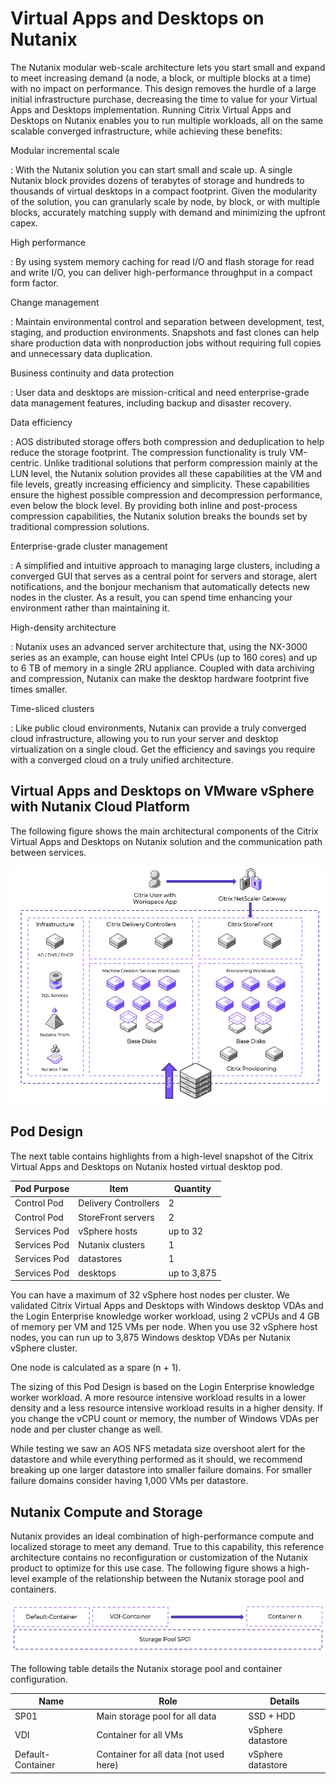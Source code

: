 # Virtual Apps and Desktops on Nutanix

The Nutanix modular web-scale architecture lets you start small and expand to meet increasing demand (a node, a block, or multiple blocks at a time) with no impact on performance. This design removes the hurdle of a large initial infrastructure purchase, decreasing the time to value for your Virtual Apps and Desktops implementation. Running Citrix Virtual Apps and Desktops on Nutanix enables you to run multiple workloads, all on the same scalable converged infrastructure, while achieving these benefits:

Modular incremental scale

: With the Nutanix solution you can start small and scale up. A single Nutanix block provides dozens of terabytes of storage and hundreds to thousands of virtual desktops in a compact footprint. Given the modularity of the solution, you can granularly scale by node, by block, or with multiple blocks, accurately matching supply with demand and minimizing the upfront capex.

High performance

: By using system memory caching for read I/O and flash storage for read and write I/O, you can deliver high-performance throughput in a compact form factor. 

Change management

: Maintain environmental control and separation between development, test, staging, and production environments. Snapshots and fast clones can help share production data with nonproduction jobs without requiring full copies and unnecessary data duplication.

Business continuity and data protection

: User data and desktops are mission-critical and need enterprise-grade data management features, including backup and disaster recovery. 

Data efficiency

: AOS distributed storage offers both compression and deduplication to help reduce the storage footprint. The compression functionality is truly VM-centric. Unlike traditional solutions that perform compression mainly at the LUN level, the Nutanix solution provides all these capabilities at the VM and file levels, greatly increasing efficiency and simplicity. These capabilities ensure the highest possible compression and decompression performance, even below the block level. By providing both inline and post-process compression capabilities, the Nutanix solution breaks the bounds set by traditional compression solutions.

Enterprise-grade cluster management

: A simplified and intuitive approach to managing large clusters, including a converged GUI that serves as a central point for servers and storage, alert notifications, and the bonjour mechanism that automatically detects new nodes in the cluster. As a result, you can spend time enhancing your environment rather than maintaining it.

High-density architecture

: Nutanix uses an advanced server architecture that, using the NX-3000 series as an example, can house eight Intel CPUs (up to 160 cores) and up to 6 TB of memory in a single 2RU appliance. Coupled with data archiving and compression, Nutanix can make the desktop hardware footprint five times smaller.

Time-sliced clusters

: Like public cloud environments, Nutanix can provide a truly converged cloud infrastructure, allowing you to run your server and desktop virtualization on a single cloud. Get the efficiency and savings you require with a converged cloud on a truly unified architecture.

## Virtual Apps and Desktops on VMware vSphere with Nutanix Cloud Platform
The following figure shows the main architectural components of the Citrix Virtual Apps and Desktops on Nutanix solution and the communication path between services. 
 
![Overview of CVAD](../images/RA-2022-Citrix_Virtual_Apps_and_Desktops_Windows_Desktops_on_vSphere_image02.png "Overview of CVAD")

## Pod Design
The next table contains highlights from a high-level snapshot of the Citrix Virtual Apps and Desktops on Nutanix hosted virtual desktop pod.

| Pod Purpose | Item | Quantity |
| --- | --- | --- |
| Control Pod | Delivery Controllers | 2 |
| Control Pod | StoreFront servers | 2 |
| Services Pod | vSphere hosts | up to 32 |
| Services Pod | Nutanix clusters | 1 |
| Services Pod | datastores | 1 |
| Services Pod | desktops | up to 3,875 |

You can have a maximum of 32 vSphere host nodes per cluster. We validated Citrix Virtual Apps and Desktops with Windows desktop VDAs and the Login Enterprise knowledge worker workload, using 2 vCPUs and 4 GB of memory per VM and 125 VMs per node. When you use 32 vSphere host nodes, you can run up to 3,875 Windows desktop VDAs per Nutanix vSphere cluster.

<note>One node is calculated as a spare (n + 1).</note>

<note> The sizing of this Pod Design is based on the Login Enterprise knowledge worker workload. A more resource intensive workload results in a lower density and a less resource intensive workload results in a higher density. If you change the vCPU count or memory, the number of Windows VDAs per node and per cluster change as well.</note>

<note>While testing we saw an AOS NFS metadata size overshoot alert for the datastore and while everything performed as it should, we recommend breaking up one larger datastore into smaller failure domains.  For smaller failure domains consider having 1,000 VMs per datastore.</note>

## Nutanix Compute and Storage

Nutanix provides an ideal combination of high-performance compute and localized storage to meet any demand. True to this capability, this reference architecture contains no reconfiguration or customization of the Nutanix product to optimize for this use case. The following figure shows a high-level example of the relationship between the Nutanix storage pool and containers.
 
![Overview of Storage](../images/RA-2022-Citrix_Virtual_Apps_and_Desktops_Windows_Desktops_on_vSphere_image03.png "Overview of Storage")

The following table details the Nutanix storage pool and container configuration.

| Name | Role | Details |
| --- | --- | --- |
| SP01 | Main storage pool for all data | SSD + HDD |
| VDI | Container for all VMs | vSphere datastore |
| Default-Container | Container for all data (not used here) | vSphere datastore |
